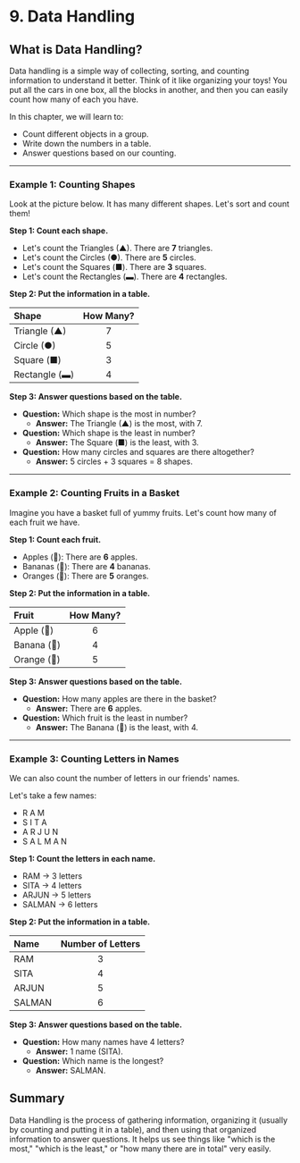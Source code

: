# 9. Data Handling

## What is Data Handling?

Data handling is a simple way of collecting, sorting, and counting information to understand it better. Think of it like organizing your toys! You put all the cars in one box, all the blocks in another, and then you can easily count how many of each you have.

In this chapter, we will learn to:
*   Count different objects in a group.
*   Write down the numbers in a table.
*   Answer questions based on our counting.

---

### Example 1: Counting Shapes

Look at the picture below. It has many different shapes. Let's sort and count them!



**Step 1: Count each shape.**
*   Let's count the Triangles (▲). There are **7** triangles.
*   Let's count the Circles (●). There are **5** circles.
*   Let's count the Squares (■). There are **3** squares.
*   Let's count the Rectangles (▬). There are **4** rectangles.

**Step 2: Put the information in a table.**

| Shape | How Many? |
| :--- | :---: |
| Triangle (▲) | 7 |
| Circle (●) | 5 |
| Square (■) | 3 |
| Rectangle (▬) | 4 |

**Step 3: Answer questions based on the table.**
*   **Question:** Which shape is the most in number?
    *   **Answer:** The Triangle (▲) is the most, with 7.
*   **Question:** Which shape is the least in number?
    *   **Answer:** The Square (■) is the least, with 3.
*   **Question:** How many circles and squares are there altogether?
    *   **Answer:** 5 circles + 3 squares = 8 shapes.

---

### Example 2: Counting Fruits in a Basket

Imagine you have a basket full of yummy fruits. Let's count how many of each fruit we have.



**Step 1: Count each fruit.**
*   Apples (🍎): There are **6** apples.
*   Bananas (🍌): There are **4** bananas.
*   Oranges (🍊): There are **5** oranges.

**Step 2: Put the information in a table.**

| Fruit | How Many? |
| :--- | :---: |
| Apple (🍎) | 6 |
| Banana (🍌) | 4 |
| Orange (🍊) | 5 |

**Step 3: Answer questions based on the table.**
*   **Question:** How many apples are there in the basket?
    *   **Answer:** There are **6** apples.
*   **Question:** Which fruit is the least in number?
    *   **Answer:** The Banana (🍌) is the least, with 4.

---

### Example 3: Counting Letters in Names

We can also count the number of letters in our friends' names.

Let's take a few names:
*   R A M
*   S I T A
*   A R J U N
*   S A L M A N

**Step 1: Count the letters in each name.**
*   RAM -> 3 letters
*   SITA -> 4 letters
*   ARJUN -> 5 letters
*   SALMAN -> 6 letters

**Step 2: Put the information in a table.**

| Name | Number of Letters |
| :--- | :---: |
| RAM | 3 |
| SITA | 4 |
| ARJUN | 5 |
| SALMAN | 6 |

**Step 3: Answer questions based on the table.**
*   **Question:** How many names have 4 letters?
    *   **Answer:** 1 name (SITA).
*   **Question:** Which name is the longest?
    *   **Answer:** SALMAN.

## Summary

Data Handling is the process of gathering information, organizing it (usually by counting and putting it in a table), and then using that organized information to answer questions. It helps us see things like "which is the most," "which is the least," or "how many there are in total" very easily.
